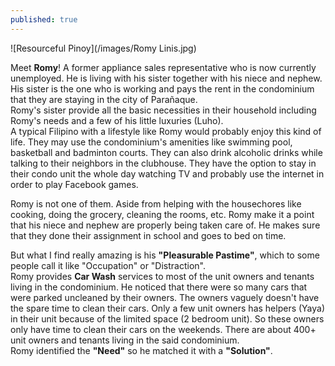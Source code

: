 ```yaml
---
published: true
---
```

![Resourceful Pinoy](/images/Romy Linis.jpg)

Meet **Romy**! A former appliance sales representative who is now currently unemployed. He is living with his sister together with his niece and nephew. His sister is the one who is working and pays the rent in the condominium that they are staying in the city of Parañaque.   
Romy's sister provide all the basic necessities in their household including Romy's needs and a few of his little luxuries (Luho).   
A typical Filipino with a lifestyle like Romy would probably enjoy this kind of life. They may use the condominium's amenities like swimming pool, basketball and badminton courts. They can also drink alcoholic drinks while talking to their neighbors in the clubhouse. They have the option to stay in their condo unit the whole day watching TV and probably use the internet in order to play Facebook games.

Romy is not one of them. Aside from helping with the housechores like cooking, doing the grocery, cleaning the rooms, etc. Romy make it a point that his niece and nephew are properly being taken care of. He makes sure that they done their assignment in school and goes to bed on time.

But what I find really amazing is his **"Pleasurable Pastime"**, which to some people call it like "Occupation" or "Distraction".   
Romy provides **Car Wash** services to most of the unit owners and tenants living in the condominium.  He noticed that there were so many cars that were parked uncleaned by their owners. The owners vaguely doesn't have the spare time to clean their cars. Only a few unit owners has helpers (Yaya) in their unit because of the limited space (2 bedroom unit). So these owners only have time to clean their cars on the weekends. There are about 400+ unit owners and tenants living in the said condominium.   
Romy identified the **"Need"** so he matched it with a **"Solution"**. 
